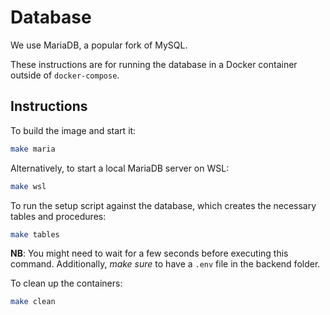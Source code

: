 # Database

We use MariaDB, a popular fork of MySQL.

These instructions are for running the database in a Docker container outside of `docker-compose`.

## Instructions

To build the image and start it:

```sh
make maria
```

Alternatively, to start a local MariaDB server on WSL:

```sh
make wsl
```

To run the setup script against the database, which creates the necessary tables and procedures:

```sh
make tables
```

**NB**: You might need to wait for a few seconds before executing this command. Additionally, *make sure* to have a `.env` file in the backend folder.

To clean up the containers:

```sh
make clean
```
